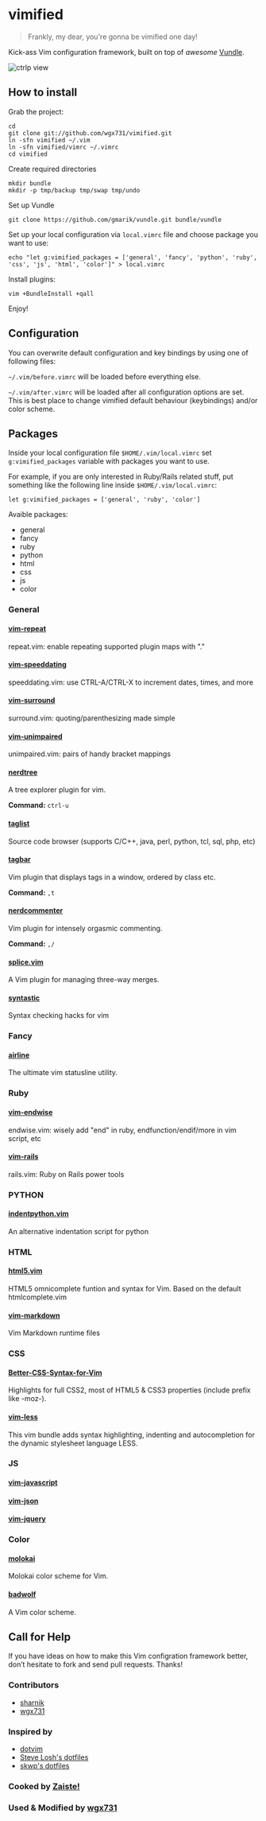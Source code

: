 vimified
========

> Frankly, my dear, you're gonna be vimified one day!

Kick-ass Vim configuration framework, built on top of *awesome* [Vundle](https://github.com/gmarik/vundle). 

![ctrlp view](http://f.cl.ly/items/3a0X3F3x3r0K1n1u1Y2r/vimified.png)

How to install
--------------

Grab the project:

    cd 
    git clone git://github.com/wgx731/vimified.git
    ln -sfn vimified ~/.vim
    ln -sfn vimified/vimrc ~/.vimrc
    cd vimified

Create required directories

    mkdir bundle
    mkdir -p tmp/backup tmp/swap tmp/undo

Set up Vundle

    git clone https://github.com/gmarik/vundle.git bundle/vundle

Set up your local configuration via `local.vimrc` file and choose package you
want to use:

    echo "let g:vimified_packages = ['general', 'fancy', 'python', 'ruby', 'css', 'js', 'html', 'color']" > local.vimrc

Install plugins: 

    vim +BundleInstall +qall

Enjoy!

Configuration
-------------

You can overwrite default configuration and key bindings by using one of following files:

`~/.vim/before.vimrc` will be loaded before everything else. 

`~/.vim/after.vimrc` will be loaded after all configuration options are set. This is best place to change vimified default behaviour (keybindings) and/or color scheme.
    
Packages
--------

Inside your local configuration file `$HOME/.vim/local.vimrc` set `g:vimified_packages` variable with packages you want to use. 

For example, if you are only interested in Ruby/Rails related stuff, put something like the following line inside `$HOME/.vim/local.vimrc`:

    let g:vimified_packages = ['general', 'ruby', 'color']

Avaible packages:

 * general
 * fancy 
 * ruby
 * python
 * html
 * css
 * js 
 * color

### General 

#### [vim-repeat](https://github.com/tpope/vim-repeat)

repeat.vim: enable repeating supported plugin maps with "."

#### [vim-speeddating](https://github.com/tpope/vim-speeddating)

speeddating.vim: use CTRL-A/CTRL-X to increment dates, times, and more 

#### [vim-surround](https://github.com/tpope/vim-surround)

surround.vim: quoting/parenthesizing made simple 

#### [vim-unimpaired](https://github.com/tpope/vim-unimpaired)

unimpaired.vim: pairs of handy bracket mappings 

#### [nerdtree](https://github.com/scrooloose/nerdtree)

A tree explorer plugin for vim.

**Command:** `ctrl-u`

#### [taglist](https://github.com/vim-scripts/taglist.vim)

Source code browser (supports C/C++, java, perl, python, tcl, sql, php, etc)

#### [tagbar](https://github.com/majutsushi/tagbar)

Vim plugin that displays tags in a window, ordered by class etc. 

**Command:** `,t`

#### [nerdcommenter](https://github.com/scrooloose/nerdcommenter)

Vim plugin for intensely orgasmic commenting.

**Command:** `,/`

#### [splice.vim](https://github.com/sjl/splice.vim)

A Vim plugin for managing three-way merges. 

#### [syntastic](https://github.com/scrooloose/syntastic)

Syntax checking hacks for vim 

### Fancy

#### [airline](https://github.com/bling/vim-airline)

The ultimate vim statusline utility.

### Ruby 

#### [vim-endwise](https://github.com/tpope/vim-endwise)

endwise.vim: wisely add "end" in ruby, endfunction/endif/more in vim script, etc 

#### [vim-rails](https://github.com/tpope/vim-rails)

rails.vim: Ruby on Rails power tools 

### PYTHON

#### [indentpython.vim](https://github.com/vim-scripts/indentpython.vim)

An alternative indentation script for python

### HTML

#### [html5.vim](https://github.com/othree/html5.vim)

HTML5 omnicomplete funtion and syntax for Vim. Based on the default htmlcomplete.vim

#### [vim-markdown](https://github.com/tpope/vim-markdown)

Vim Markdown runtime files

### CSS

#### [Better-CSS-Syntax-for-Vim](https://github.com/ChrisYip/Better-CSS-Syntax-for-Vim)

Highlights for full CSS2, most of HTML5 & CSS3 properties (include prefix like -moz-).

#### [vim-less](https://github.com/groenewege/vim-less)

This vim bundle adds syntax highlighting, indenting and autocompletion for the dynamic stylesheet language LESS.

### JS

#### [vim-javascript](https://github.com/pangloss/vim-javascript)

#### [vim-json](https://github.com/leshill/vim-json)

#### [vim-jquery](https://github.com/itspriddle/vim-jquery)

### Color 

#### [molokai](https://github.com/tomasr/molokai)

Molokai color scheme for Vim. 

#### [badwolf](https://github.com/sjl/badwolf)

A Vim color scheme.


## Call for Help

If you have ideas on how to make this Vim configration framework better, don’t hesitate to fork and send pull requests. Thanks!

### Contributors

 * [sharnik](https://github.com/sharnik)
 * [wgx731](https://github.com/wgx731)

### Inspired by 

 * [dotvim](https://github.com/astrails/dotvim)
 * [Steve Losh's dotfiles](https://github.com/sjl/dotfiles)
 * [skwp's dotfiles](https://github.com/skwp/dotfiles)

### Cooked by [Zaiste!](http://zaiste.net)
### Used & Modified by [wgx731](http://twitter.com/wgx731)
